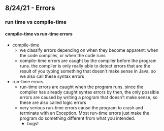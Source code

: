 ## 8/24/21 - Errors
### run time vs compile-time
#### compile-time vs run-time errors
- compile-time
	- we classify errors depending on when they become apparent: when the code compiles, or when the code runs
	- compile-time errors are caught by the compiler before the program runs.  the compiler is only really able to detect errors that are the result of you typing something that doesn't make sense in Java, so we also call these syntax errors
 - run-time errors
	 - run-time errors are caught when the program runs. since the compiler has already caught syntax errors by then, the only possible errors are caused by writing a program that doesn't make sense, so these are also called logic errors
	 - very serious run-time errors cause the program to crash and terminate with an Exception. Most run-time errors just make the program do something different from what you intended.
		 - bugs!